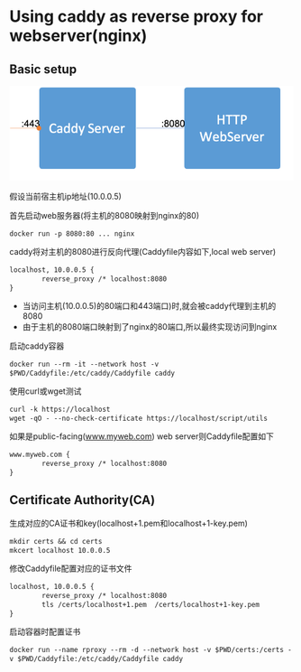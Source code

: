 # Using caddy as reverse proxy for webserver(nginx)

## Basic setup

![reverse proxy](../pix/rproxy.png)

假设当前宿主机ip地址(10.0.0.5)

首先启动web服务器(将主机的8080映射到nginx的80)

	docker run -p 8080:80 ... nginx

caddy将对主机的8080进行反向代理(Caddyfile内容如下,local web server)

	localhost, 10.0.0.5 {
			reverse_proxy /* localhost:8080
	}

- 当访问主机(10.0.0.5)的80端口和443端口)时,就会被caddy代理到主机的8080
- 由于主机的8080端口映射到了nginx的80端口,所以最终实现访问到nginx

启动caddy容器

	docker run --rm -it --network host -v $PWD/Caddyfile:/etc/caddy/Caddyfile caddy

使用curl或wget测试

	curl -k https://localhost
	wget -qO - --no-check-certificate https://localhost/script/utils

如果是public-facing(www.myweb.com) web server则Caddyfile配置如下

	www.myweb.com {
			reverse_proxy /* localhost:8080
	}

## Certificate Authority(CA)

生成对应的CA证书和key(localhost+1.pem和localhost+1-key.pem)

	mkdir certs && cd certs
	mkcert localhost 10.0.0.5

修改Caddyfile配置对应的证书文件

	localhost, 10.0.0.5 {
			reverse_proxy /* localhost:8080
			tls /certs/localhost+1.pem  /certs/localhost+1-key.pem
	}

启动容器时配置证书

	docker run --name rproxy --rm -d --network host -v $PWD/certs:/certs -v $PWD/Caddyfile:/etc/caddy/Caddyfile caddy
